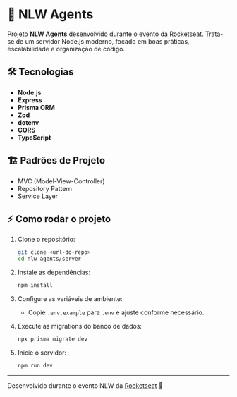 # 🚀 NLW Agents

Projeto **NLW Agents** desenvolvido durante o evento da Rocketseat. Trata-se de um servidor Node.js moderno, focado em boas práticas, escalabilidade e organização de código.

## 🛠️ Tecnologias

- **Node.js**
- **Express**
- **Prisma ORM**
- **Zod**
- **dotenv**
- **CORS**
- **TypeScript**

## 🏗️ Padrões de Projeto

- MVC (Model-View-Controller)
- Repository Pattern
- Service Layer

## ⚡ Como rodar o projeto

1. Clone o repositório:
   ```bash
   git clone <url-do-repo>
   cd nlw-agents/server
   ```

2. Instale as dependências:
   ```bash
   npm install
   ```

3. Configure as variáveis de ambiente:
   - Copie `.env.example` para `.env` e ajuste conforme necessário.

4. Execute as migrations do banco de dados:
   ```bash
   npx prisma migrate dev
   ```

5. Inicie o servidor:
   ```bash
   npm run dev
   ```

---

Desenvolvido durante o evento NLW da [Rocketseat](https://rocketseat.com.br) 🚀